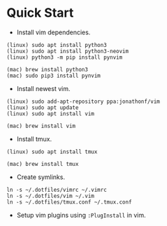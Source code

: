 # Quick Start

* Install vim dependencies.

```
(linux) sudo apt install python3
(linux) sudo apt install python3-neovim
(linux) python3 -m pip install pynvim
```
```
(mac) brew install python3
(mac) sudo pip3 install pynvim
```

* Install newest vim.

```
(linux) sudo add-apt-repository ppa:jonathonf/vim
(linux) sudo apt update
(linux) sudo apt install vim
```
```
(mac) brew install vim
```

* Install tmux.

```
(linux) sudo apt install tmux
```
```
(mac) brew install tmux
```

* Create symlinks.

```
ln -s ~/.dotfiles/vimrc ~/.vimrc
ln -s ~/.dotfiles/vim ~/.vim
ln -s ~/.dotfiles/tmux.conf ~/.tmux.conf
```

* Setup vim plugins using `:PlugInstall` in vim.
